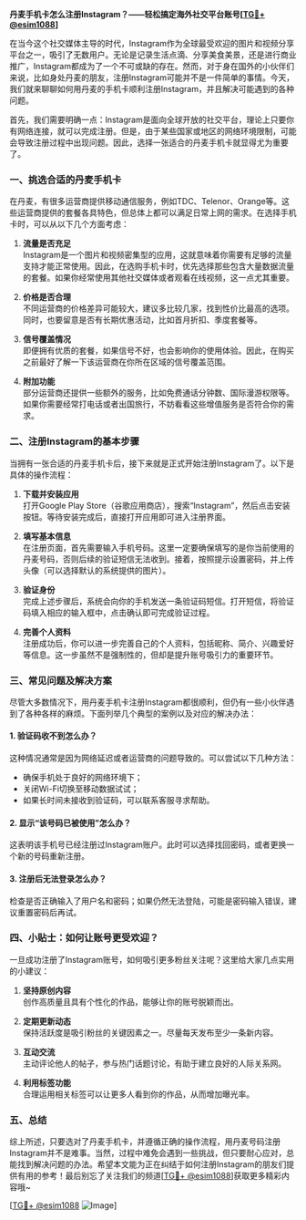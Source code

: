 **丹麦手机卡怎么注册Instagram？——轻松搞定海外社交平台账号[[TG💪+ @esim1088](https://t.me/s/esim1088)]**

在当今这个社交媒体主导的时代，Instagram作为全球最受欢迎的图片和视频分享平台之一，吸引了无数用户。无论是记录生活点滴、分享美食美景，还是进行商业推广，Instagram都成为了一个不可或缺的存在。然而，对于身在国外的小伙伴们来说，比如身处丹麦的朋友，注册Instagram可能并不是一件简单的事情。今天，我们就来聊聊如何用丹麦的手机卡顺利注册Instagram，并且解决可能遇到的各种问题。

首先，我们需要明确一点：Instagram是面向全球开放的社交平台，理论上只要你有网络连接，就可以完成注册。但是，由于某些国家或地区的网络环境限制，可能会导致注册过程中出现问题。因此，选择一张适合的丹麦手机卡就显得尤为重要了。

### 一、挑选合适的丹麦手机卡

在丹麦，有很多运营商提供移动通信服务，例如TDC、Telenor、Orange等。这些运营商提供的套餐各具特色，但总体上都可以满足日常上网的需求。在选择手机卡时，可以从以下几个方面考虑：

1. **流量是否充足**  
   Instagram是一个图片和视频密集型的应用，这就意味着你需要有足够的流量支持才能正常使用。因此，在选购手机卡时，优先选择那些包含大量数据流量的套餐。如果你经常使用其他社交媒体或者观看在线视频，这一点尤其重要。

2. **价格是否合理**  
   不同运营商的价格差异可能较大，建议多比较几家，找到性价比最高的选项。同时，也要留意是否有长期优惠活动，比如首月折扣、季度套餐等。

3. **信号覆盖情况**  
   即便拥有优质的套餐，如果信号不好，也会影响你的使用体验。因此，在购买之前最好了解一下该运营商在你所在区域的信号覆盖范围。

4. **附加功能**  
   部分运营商还提供一些额外的服务，比如免费通话分钟数、国际漫游权限等。如果你需要经常打电话或者出国旅行，不妨看看这些增值服务是否符合你的需求。

### 二、注册Instagram的基本步骤

当拥有一张合适的丹麦手机卡后，接下来就是正式开始注册Instagram了。以下是具体的操作流程：

1. **下载并安装应用**  
   打开Google Play Store（谷歌应用商店），搜索“Instagram”，然后点击安装按钮。等待安装完成后，直接打开应用即可进入注册界面。

2. **填写基本信息**  
   在注册页面，首先需要输入手机号码。这里一定要确保填写的是你当前使用的丹麦号码，否则后续的验证短信无法收到。接着，按照提示设置密码，并上传头像（可以选择默认的系统提供的图片）。

3. **验证身份**  
   完成上述步骤后，系统会向你的手机发送一条验证码短信。打开短信，将验证码填入相应的输入框中，点击确认即可完成验证过程。

4. **完善个人资料**  
   注册成功后，你可以进一步完善自己的个人资料，包括昵称、简介、兴趣爱好等信息。这一步虽然不是强制性的，但却是提升账号吸引力的重要环节。

### 三、常见问题及解决方案

尽管大多数情况下，用丹麦手机卡注册Instagram都很顺利，但仍有一些小伙伴遇到了各种各样的麻烦。下面列举几个典型的案例以及对应的解决办法：

#### 1. 验证码收不到怎么办？
这种情况通常是因为网络延迟或者运营商的问题导致的。可以尝试以下几种方法：
- 确保手机处于良好的网络环境下；
- 关闭Wi-Fi切换至移动数据试试；
- 如果长时间未接收到验证码，可以联系客服寻求帮助。

#### 2. 显示“该号码已被使用”怎么办？
这表明该手机号已经注册过Instagram账户。此时可以选择找回密码，或者更换一个新的号码重新注册。

#### 3. 注册后无法登录怎么办？
检查是否正确输入了用户名和密码；如果仍然无法登陆，可能是密码输入错误，建议重置密码后再试。

### 四、小贴士：如何让账号更受欢迎？

一旦成功注册了Instagram账号，如何吸引更多粉丝关注呢？这里给大家几点实用的小建议：

1. **坚持原创内容**  
   创作高质量且具有个性化的作品，能够让你的账号脱颖而出。

2. **定期更新动态**  
   保持活跃度是吸引粉丝的关键因素之一。尽量每天发布至少一条新内容。

3. **互动交流**  
   主动评论他人的帖子，参与热门话题讨论，有助于建立良好的人际关系网。

4. **利用标签功能**  
   合理运用相关标签可以让更多人看到你的作品，从而增加曝光率。

### 五、总结

综上所述，只要选对了丹麦手机卡，并遵循正确的操作流程，用丹麦号码注册Instagram并不是难事。当然，过程中难免会遇到一些挑战，但只要耐心应对，总能找到解决问题的办法。希望本文能为正在纠结于如何注册Instagram的朋友们提供有用的参考！最后别忘了关注我们的频道[[TG💪+ @esim1088](https://t.me/s/esim1088)]获取更多精彩内容哦~ 

[[TG💪+ @esim1088](https://t.me/s/esim1088) ![Image](https://i.postimg.cc/4NQfJmqS/Snipaste-2025-05-13-00-14-12.png)]